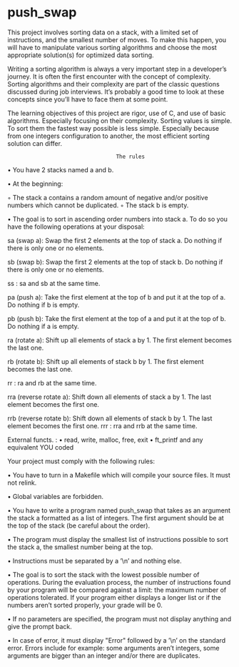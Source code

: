 # push_swap
This project involves sorting data on a stack, with a limited set of instructions, and the smallest number of moves. To make this happen, you will have to manipulate various sorting algorithms and choose the most appropriate solution(s) for optimized data sorting.


Writing a sorting algorithm is always a very important step in a developer’s journey. It is often the first encounter with the concept of complexity.
Sorting algorithms and their complexity are part of the classic questions discussed during job interviews. It’s probably a good time to look at these concepts since you’ll have to face them at some point.

The learning objectives of this project are rigor, use of C, and use of basic algorithms. Especially focusing on their complexity.
Sorting values is simple. To sort them the fastest way possible is less simple. Especially because from one integers configuration to another, the most efficient sorting solution can differ.

                                      The rules

• You have 2 stacks named a and b.

• At the beginning:

◦ The stack a contains a random amount of negative and/or positive numbers which cannot be duplicated.
◦ The stack b is empty.

• The goal is to sort in ascending order numbers into stack a. To do so you have the
following operations at your disposal:

sa (swap a): Swap the first 2 elements at the top of stack a. Do nothing if there is only one or no elements.

sb (swap b): Swap the first 2 elements at the top of stack b. Do nothing if there is only one or no elements.

ss : sa and sb at the same time.

pa (push a): Take the first element at the top of b and put it at the top of a.
Do nothing if b is empty.

pb (push b): Take the first element at the top of a and put it at the top of b.
Do nothing if a is empty.

ra (rotate a): Shift up all elements of stack a by 1. The first element becomes the last one.

rb (rotate b): Shift up all elements of stack b by 1. The first element becomes the last one.

rr : ra and rb at the same time.

rra (reverse rotate a): Shift down all elements of stack a by 1.
The last element becomes the first one.

rrb (reverse rotate b): Shift down all elements of stack b by 1. The last element becomes the first one.
rrr : rra and rrb at the same time.


External functs. : • read, write, malloc, free, exit
• ft_printf and any equivalent YOU coded


Your project must comply with the following rules:

• You have to turn in a Makefile which will compile your source files. It must not relink.

• Global variables are forbidden.

• You have to write a program named push_swap that takes as an argument the stack a formatted as a list of integers. The first argument should be at the top of the stack (be careful about the order).

• The program must display the smallest list of instructions possible to sort the stack a, the smallest number being at the top.

• Instructions must be separated by a ’\n’ and nothing else.

• The goal is to sort the stack with the lowest possible number of operations. During the evaluation process, the number of instructions found by your program will be compared against a limit: the maximum number of operations tolerated. If your program either displays a longer list or if the numbers aren’t sorted properly, your grade will be 0.

• If no parameters are specified, the program must not display anything and give the prompt back.

• In case of error, it must display "Error" followed by a ’\n’ on the standard error. Errors include for example: some arguments aren’t integers, some arguments are bigger than an integer and/or there are duplicates.
